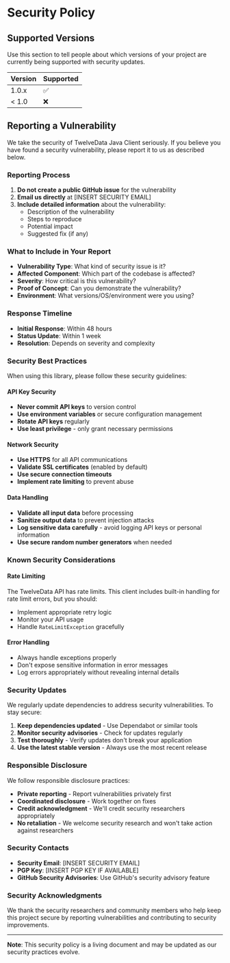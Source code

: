 # Security Policy

## Supported Versions

Use this section to tell people about which versions of your project are currently being supported with security updates.

| Version | Supported          |
| ------- | ------------------ |
| 1.0.x   | :white_check_mark: |
| < 1.0   | :x:                |

## Reporting a Vulnerability

We take the security of TwelveData Java Client seriously. If you believe you have found a security vulnerability, please report it to us as described below.

### Reporting Process

1. **Do not create a public GitHub issue** for the vulnerability
2. **Email us directly** at [INSERT SECURITY EMAIL]
3. **Include detailed information** about the vulnerability:
   - Description of the vulnerability
   - Steps to reproduce
   - Potential impact
   - Suggested fix (if any)

### What to Include in Your Report

- **Vulnerability Type**: What kind of security issue is it?
- **Affected Component**: Which part of the codebase is affected?
- **Severity**: How critical is this vulnerability?
- **Proof of Concept**: Can you demonstrate the vulnerability?
- **Environment**: What versions/OS/environment were you using?

### Response Timeline

- **Initial Response**: Within 48 hours
- **Status Update**: Within 1 week
- **Resolution**: Depends on severity and complexity

### Security Best Practices

When using this library, please follow these security guidelines:

#### API Key Security

- **Never commit API keys** to version control
- **Use environment variables** or secure configuration management
- **Rotate API keys** regularly
- **Use least privilege** - only grant necessary permissions

#### Network Security

- **Use HTTPS** for all API communications
- **Validate SSL certificates** (enabled by default)
- **Use secure connection timeouts**
- **Implement rate limiting** to prevent abuse

#### Data Handling

- **Validate all input data** before processing
- **Sanitize output data** to prevent injection attacks
- **Log sensitive data carefully** - avoid logging API keys or personal information
- **Use secure random number generators** when needed

### Known Security Considerations

#### Rate Limiting

The TwelveData API has rate limits. This client includes built-in handling for rate limit errors, but you should:

- Implement appropriate retry logic
- Monitor your API usage
- Handle `RateLimitException` gracefully

#### Error Handling

- Always handle exceptions properly
- Don't expose sensitive information in error messages
- Log errors appropriately without revealing internal details

### Security Updates

We regularly update dependencies to address security vulnerabilities. To stay secure:

1. **Keep dependencies updated** - Use Dependabot or similar tools
2. **Monitor security advisories** - Check for updates regularly
3. **Test thoroughly** - Verify updates don't break your application
4. **Use the latest stable version** - Always use the most recent release

### Responsible Disclosure

We follow responsible disclosure practices:

- **Private reporting** - Report vulnerabilities privately first
- **Coordinated disclosure** - Work together on fixes
- **Credit acknowledgment** - We'll credit security researchers appropriately
- **No retaliation** - We welcome security research and won't take action against researchers

### Security Contacts

- **Security Email**: [INSERT SECURITY EMAIL]
- **PGP Key**: [INSERT PGP KEY IF AVAILABLE]
- **GitHub Security Advisories**: Use GitHub's security advisory feature

### Security Acknowledgments

We thank the security researchers and community members who help keep this project secure by reporting vulnerabilities and contributing to security improvements.

---

**Note**: This security policy is a living document and may be updated as our security practices evolve. 